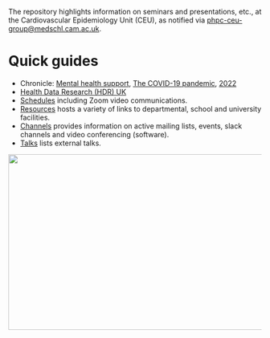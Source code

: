 The repository highlights information on seminars and presentations, etc., at the Cardiovascular Epidemiology Unit (CEU), as notified via <a href="mailto:phpc-ceu-group@medschl.cam.ac.uk">phpc-ceu-group@medschl.cam.ac.uk</a>.

# Quick guides

* Chronicle: [Mental health support](mhs.md), [The COVID-19 pandemic](COVID-19.md), [2022](2022.md)
* [Health Data Research (HDR) UK](HDR.md)
* [Schedules](schedules.md) including Zoom video communications.
* [Resources](resources.md) hosts a variety of links to departmental, school and university facilities.
* [Channels](channels.md) provides information on active mailing lists, events, slack channels and video conferencing (software).
* [Talks](talks.md) lists external talks.

<a href="http://phdcomics.com/comics/archive.php?comicid=719"> <img src="http://phdcomics.com/comics/archive/phd060406s.gif" width="860" height="350" align="right"> </a>
